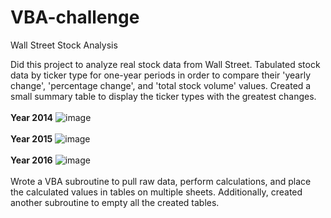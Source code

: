 # VBA-challenge
Wall Street Stock Analysis

Did this project to analyze real stock data from Wall Street. Tabulated stock data by ticker type for one-year periods in order to compare their 'yearly change', 'percentage change', and 'total stock volume' values. Created a small summary table to display the ticker types with the greatest changes.
<br />
<br />
<b>Year 2014</b>
![image](https://github.com/KotR9001/VBA-challenge/assets/57807780/52e4c28d-c036-4957-b495-9e277a1c8bca)
<br />
<br />
<b>Year 2015</b>
![image](https://github.com/KotR9001/VBA-challenge/assets/57807780/479b5c10-57ad-4509-8903-0827b1972ed5)
<br />
<br />
<b>Year 2016</b>
![image](https://github.com/KotR9001/VBA-challenge/assets/57807780/a063a6f6-6195-4efb-b4ff-e878991896fd)
<br />
<br />
Wrote a VBA subroutine to pull raw data, perform calculations, and place the calculated values in tables on multiple sheets. Additionally, created another subroutine to empty all the created tables.
